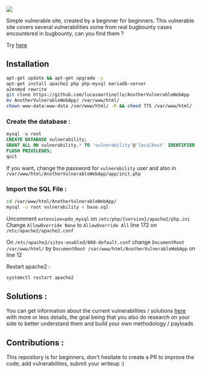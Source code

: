 ![](https://zupimages.net/up/20/33/m7ef.png)

Simple vulnerable site, created by a beginner for beginners.
This vulnerable site covers several vulnerabilities some from real bugbounty cases encountered in bugbounty, can you find them ?

Try [here](http://64.227.17.89/auth/login)

## Installation
```bash
apt-get update && apt-get upgrade -y
apt-get install apache2 php php-mysql mariadb-server
a2enmod rewrite
git clone https://github.com/lucasmartinelle/AnotherVulnerableWebApp
mv AnotherVulnerableWebApp/ /var/www/html/
chown www-data:www-data /var/www/html/ -R && chmod 775 /var/www/html/ -R
```

### Create the database :

```sql
mysql -u root
CREATE DATABASE vulnerability;
GRANT ALL ON vulnerability.* TO 'vulnerability'@'localhost' IDENTIFIED BY '6xUm%3moNghtQaZ8Q';
FLUSH PRIVILEGES;
quit
```
If you want, change the password for `vulnerability` user and also in `/var/www/html/AnotherVulnerableWebApp/app/init.php`

### Import the SQL File :

```bash
cd /var/www/html/AnotherVulnerableWebApp/
mysql -u root vulnerability < base.sql
```

Uncomment `extension=pdo_mysql` on `/etc/php/{version}/apache2/php.ini`  
Change `AllowOverride None` to `AllowOverride All` line 172 on `/etc/apache2/apache2.conf`

On `/etc/apache2/sites-enabled/000-default.conf` change `DocumentRoot /var/www/html/` by `DocumentRoot /var/www/html/AnotherVulnerableWebApp` on line 12

Restart apache2 :
```bash
systemctl restart apache2
```

## Solutions :
You can get information about the current vulnerabilities / solutions [here](https://github.com/lucasmartinelle/AnotherVulnerableWebApp/tree/master/Writeup) with more or less details, the goal being that you also do research on your side to better understand them and build your own methodology / payloads

## Contributions :
This repository is for beginners, don't hesitate to create a PR to improve the code, add vulnerabilities, submit your writeup :)
